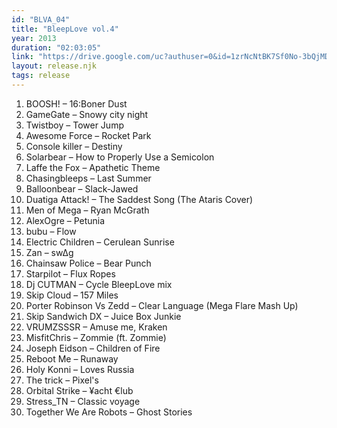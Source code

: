 ```yaml
---
id: "BLVA_04"
title: "BleepLove vol.4"
year: 2013
duration: "02:03:05"
link: "https://drive.google.com/uc?authuser=0&id=1zrNcNtBK7Sf0No-3bQjMDxqhEKPJucwi&export=download"
layout: release.njk
tags: release
---
```


01. BOOSH! – 16:Boner Dust
02. GameGate – Snowy city night
03. Twistboy – Tower Jump
04. Awesome Force – Rocket Park
05. Console killer – Destiny
06. Solarbear – How to Properly Use a Semicolon
07. Laffe the Fox – Apathetic Theme
08. Chasingbleeps – Last Summer
09. Balloonbear – Slack-Jawed
10. Duatiga Attack! – The Saddest Song (The Ataris Cover)
11. Men of Mega – Ryan McGrath
12. AlexOgre – Petunia
13. bubu – Flow
14. Electric Children – Cerulean Sunrise
15. Zan – sw∆g
16. Chainsaw Police – Bear Punch
17. Starpilot – Flux Ropes
18. Dj CUTMAN – Cycle BleepLove mix
19. Skip Cloud – 157 Miles
20. Porter Robinson Vs Zedd – Clear Language (Mega Flare Mash Up)
21. Skip Sandwich DX – Juice Box Junkie
22. VRUMZSSSR – Amuse me, Kraken
23. MisfitChris – Zommie (ft. Zommie)
24. Joseph Eidson – Children of Fire
25. Reboot Me – Runaway
26. Holy Konni – Loves Russia
27. The trick – Pixel's
28. Orbital Strike – ¥acht €lub
29. Stress_TN – Classic voyage
30. Together We Are Robots – Ghost Stories

